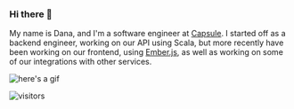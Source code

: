 ### Hi there 👋

My name is Dana, and I'm a software engineer at [Capsule](https://capsulecrm.com/). I started off as a backend engineer, working on our API using Scala, but more recently have been working on our frontend, using [Ember.js](https://github.com/emberjs/ember.js), as well as working on some of our integrations with other services.

![here's a gif](https://3.bp.blogspot.com/-PtbCYzPXWI4/Wh-5NKiH0pI/AAAAAAAAAaM/m9JPuj2P6P0VJbvEvEiGoWvl52BKNuBQgCLcBGAs/s1600/diferentTimezones.gif)

![visitors](https://xiaoluoboding-visitor-badge.glitch.me/badge?page_id=DanaKirsh.DanaKirsh)

<!--
**DanaKirsh/DanaKirsh** is a ✨ _special_ ✨ repository because its `README.md` (this file) appears on your GitHub profile.

Here are some ideas to get you started:

- 🔭 I’m currently working on ...
- 🌱 I’m currently learning ...
- 👯 I’m looking to collaborate on ...
- 🤔 I’m looking for help with ...
- 💬 Ask me about ...
- 📫 How to reach me: ...
- 😄 Pronouns: ...
- ⚡ Fun fact: ...
-->
